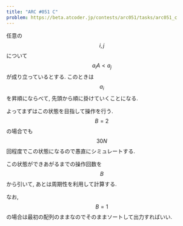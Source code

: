 ```yaml
---
title: "ARC #051 C"
problem: https://beta.atcoder.jp/contests/arc051/tasks/arc051_c
---
```

任意の $$ i, j $$ について $$ a_iA \lt a_j $$ が成り立っているとする. このときは $$ a_i $$ を昇順にならべて, 先頭から順に掛けていくことになる.

よってまずはこの状態を目指して操作を行う. $$ B = 2 $$ の場合でも $$ 30N $$ 回程度でこの状態になるので愚直にシミュレートする.

この状態ができあがるまでの操作回数を $$ B $$ から引いて, あとは周期性を利用して計算する.

なお, $$ B = 1 $$ の場合は最初の配列のままなのでそのままソートして出力すればいい.
